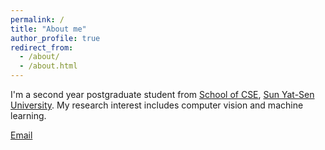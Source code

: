 ```yaml
---
permalink: /
title: "About me"
author_profile: true
redirect_from: 
  - /about/
  - /about.html
---
```


I'm a second year postgraduate student from [School of CSE](https://cse.sysu.edu.cn/), [Sun Yat-Sen University](https://www.sysu.edu.cn/). My research interest includes computer vision and machine learning.

[Email](mailto:chenyk29@mail2.sysu.edu.cn) 
